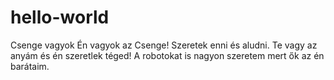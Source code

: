 # hello-world
Csenge vagyok
Én vagyok az Csenge! Szeretek enni és aludni.
Te vagy az anyám és én szeretlek téged!
A robotokat is nagyon szeretem mert ők az én barátaim.
